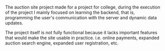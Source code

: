 The auction site project made for a project for college, during the execution of the project I mainly focused on learning the backend, that is, programming the user's communication with the server and dynamic data updates. 

The project itself is not fully functional because it lacks important features that would make the site usable in practice. i.e. online payments, expanded auction search engine, expanded user registration, etc.
